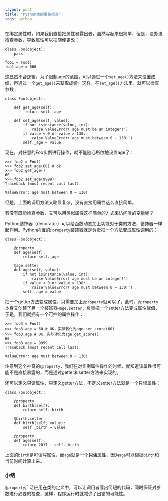 ```yaml
---
layout: post
title: "Python类的属性检查"
tags: python
---
```


在绑定属性时，如果我们直接把属性暴露出去，虽然写起来很简单，但是，没办法检查参数，导致属性可以把随便更改：

```
class Foo(object):
	pass

foo1 = Foo()
foo1.age = 666
```

这显然不合逻辑。为了限制age的范围，可以通过一个`set_age()`方法来设置成绩，再通过一个`get_age()`来获取成绩，这样，在`set_age()`方法里，就可以检查参数：

```
class Foo(object):
	
    def get_age(self):
         return self._age

    def set_age(self, value):
        if not isinstance(value, int):
            raise ValueError('age must be an integer!')
        if value < 0 or value > 130:
            raise ValueError('age must between 0 ~ 130!')
        self._age = value
```

现在，对任意的Foo实例进行操作，就不能随心所欲地设置age了：

```
>>> foo2 = Foo()
>>> foo2.set_age(60) # ok!
>>> foo2.get_age()
60
>>> foo2.set_age(9999)
Traceback (most recent call last):
  ...
ValueError: age must between 0 ~ 130!
```

但是，上面的调用方法又略显复杂，没有直接用属性这么直接简单。

有没有既能检查参数，又可以用类似属性这样简单的方式来访问类的变量呢？

Python装饰器（decorator）可以给函数动态加上功能对于类的方法，装饰器一样起作用。Python内置的`@property`装饰器就是负责把一个方法变成属性调用的：

```
class Foo(object):

    @property
    def age(self):
        return self._age

    @age.setter
    def age(self, value):
        if not isinstance(value, int):
            raise ValueError('age must be an integer!')
        if value < 0 or value > 130:
            raise ValueError('age must between 0 ~ 130!')
        self._age = value
```

把一个getter方法变成属性，只需要加上`@property`就可以了，此时，`@property`本身又创建了另一个装饰器`@age.setter`，负责把一个setter方法变成属性赋值，于是，我们就拥有一个可控的属性操作：

```
>>> foo3 = Foo()
>>> foo3.age = 60 # OK，实际转化为age.set_score(60)
>>> foo3.age # OK，实际转化为age.get_score()
60
>>> foo3.age = 9999
Traceback (most recent call last):
  ...
ValueError: age must between 0 ~ 130!
```

注意到这个神奇的`@property`，我们在对实例属性操作的时候，就知道该属性很可能不是直接暴露的，而是通过getter和setter方法来实现的。

还可以定义只读属性，只定义getter方法，不定义setter方法就是一个只读属性：

```
class Foo(object):

    @property
    def birth(self):
        return self._birth

    @birth.setter
    def birth(self, value):
        self._birth = value

    @property
    def age(self):
        return 2017 - self._birth
```

上面的`birth`是可读写属性，而`age`就是一个**只读**属性，因为`age`可以根据`birth`和当前时间计算出来。

### 小结

`@property`广泛应用在类的定义中，可以让调用者写出简短的代码，同时保证对参数进行必要的检查，这样，程序运行时就减少了出错的可能性。
